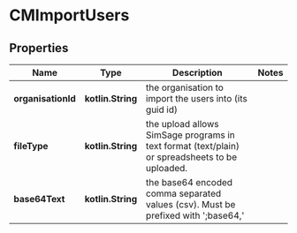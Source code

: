 
# CMImportUsers

## Properties
Name | Type | Description | Notes
------------ | ------------- | ------------- | -------------
**organisationId** | **kotlin.String** | the organisation to import the users into (its guid id) | 
**fileType** | **kotlin.String** | the upload allows SimSage programs in text format (text/plain) or spreadsheets to be uploaded. | 
**base64Text** | **kotlin.String** | the base64 encoded comma separated values (csv).  Must be prefixed with &#39;;base64,&#39; | 



